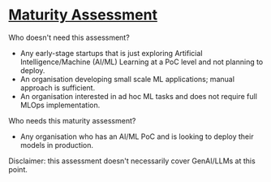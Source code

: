 <!-- ---
layout: default
--- -->


<!-- ### [Maturity Assessment](https://apps.digicatapult.org.uk/ai-adoption-toolkit) -->
<h1><a href="https://apps.digicatapult.org.uk/ai-adoption-toolkit" target="_blank">Maturity Assessment</a></h1>

Who doesn't need this assessment?
  - Any early-stage startups that is just exploring ArtificiaI Intelligence/Machine (AI/ML) Learning at a PoC level and not planning to deploy.
  - An organisation developing small scale ML applications; manual approach is sufficient.
  - An organisation interested in ad hoc ML tasks and does not require full MLOps implementation.

Who needs this maturity assessment?
  - Any organisation who has an AI/ML PoC and is looking to deploy their models in production.

Disclaimer: this assessment doesn't necessarily cover GenAI/LLMs at this point.